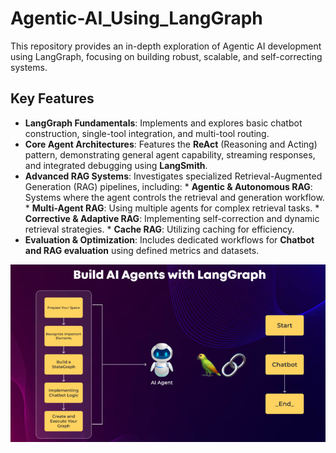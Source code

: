 # Agentic-AI_Using_LangGraph

This repository provides an in-depth exploration of Agentic AI development using LangGraph, focusing on building robust, scalable, and self-correcting systems.

## Key Features

* **LangGraph Fundamentals**: Implements and explores basic chatbot construction, single-tool integration, and multi-tool routing.
* **Core Agent Architectures**: Features the **ReAct** (Reasoning and Acting) pattern, demonstrating general agent capability, streaming responses, and integrated debugging using **LangSmith**.
* **Advanced RAG Systems**: Investigates specialized Retrieval-Augmented Generation (RAG) pipelines, including:
        * **Agentic & Autonomous RAG**: Systems where the agent controls the retrieval and generation workflow.
        * **Multi-Agent RAG**: Using multiple agents for complex retrieval tasks.
        * **Corrective & Adaptive RAG**: Implementing self-correction and dynamic retrieval strategies.
        * **Cache RAG**: Utilizing caching for efficiency.
* **Evaluation & Optimization**: Includes dedicated workflows for **Chatbot and RAG evaluation** using defined metrics and datasets.

<p align="center">
    <img src="https://github.com/vpnsowmyame/Agentic-AI_Using_LangGraph/blob/main/agenticai.png" width="900px" alt="Unwind AI">
</p>


